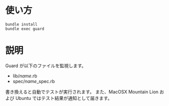 # 使い方

```
bundle install
bundle exec guard
```

# 説明
Guard が以下のファイルを監視します。 

- lib/_name_.rb
- spec/_name_\_spec.rb

書き換えると自動でテストが実行されます。
また、MacOSX Mountain Lion および Ubuntu ではテスト結果が通知として届きます。

